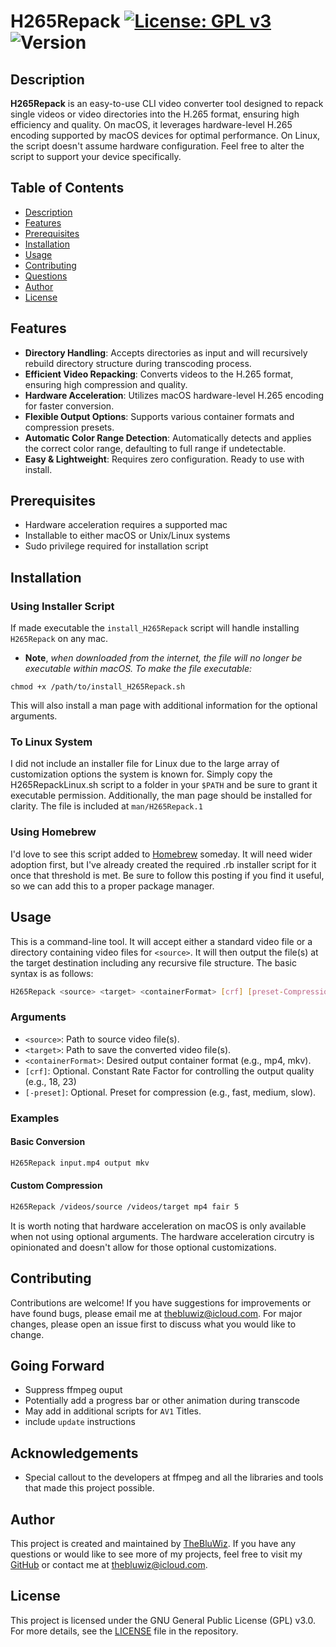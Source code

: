 # H265Repack [![License: GPL v3](https://img.shields.io/badge/License-GPLv3-blue.svg)](https://www.gnu.org/licenses/gpl-3.0) ![Version](https://img.shields.io/github/package-json/v/TheBluWiz/H265Repack?color=sucess)

## Description
**H265Repack** is an easy-to-use CLI video converter tool designed to repack single videos or video directories into the H.265 format, ensuring high efficiency and quality. On macOS, it leverages hardware-level H.265 encoding supported by macOS devices for optimal performance. On Linux, the script doesn't assume hardware configuration. Feel free to alter the script to support your device specifically.

## Table of Contents
- [Description](#description)
- [Features](#features)
- [Prerequisites](#prerequisites)
- [Installation](#installation)
- [Usage](#usage)
- [Contributing](#contributing)
- [Questions](#questions)
- [Author](#author)
- [License](#license)

## Features
- **Directory Handling**: Accepts directories as input and will recursively rebuild directory structure during transcoding process.
- **Efficient Video Repacking**: Converts videos to the H.265 format, ensuring high compression and quality.
- **Hardware Acceleration**: Utilizes macOS hardware-level H.265 encoding for faster conversion.
- **Flexible Output Options**: Supports various container formats and compression presets.
- **Automatic Color Range Detection**: Automatically detects and applies the correct color range, defaulting to full range if undetectable.
- **Easy & Lightweight**: Requires zero configuration. Ready to use with install. 

## Prerequisites
- Hardware acceleration requires a supported mac
- Installable to either macOS or Unix/Linux systems
- Sudo privilege required for installation script

## Installation
### Using Installer Script
If made executable the `install_H265Repack` script will handle installing `H265Repack` on any mac. 
- **Note**, *when downloaded from the internet, the file will no longer be executable within macOS. To make the file executable:*
```
chmod +x /path/to/install_H265Repack.sh
```
This will also install a man page with additional information for the optional arguments.
### To Linux System
I did not include an installer file for Linux due to the large array of customization options the system is known for. Simply copy the H265RepackLinux.sh script to a folder in your `$PATH` and be sure to grant it executable permission. Additionally, the man page should be installed for clarity. The file is included at `man/H265Repack.1`
### Using Homebrew
I'd love to see this script added to [Homebrew](brew.sh) someday. It will need wider adoption first, but I've already created the required .rb installer script for it once that threshold is met. Be sure to follow this posting if you find it useful, so we can add this to a proper package manager.
## Usage
This is a command-line tool. It will accept either a standard video file or a directory containing video files for `<source>`. It will then output the file(s) at the target destination including any recursive file structure. The basic syntax is as follows:
```sh
H265Repack <source> <target> <containerFormat> [crf] [preset-Compression] 
```
### Arguments
- `<source>`: Path to source video file(s).
- `<target>`: Path to save the converted video file(s).
- `<containerFormat>`: Desired output container format (e.g., mp4, mkv).
- `[crf]`: Optional. Constant Rate Factor for controlling the output quality (e.g., 18, 23)
- `[-preset]`: Optional. Preset for compression (e.g., fast, medium, slow).
### Examples
#### Basic Conversion
```sh
H265Repack input.mp4 output mkv
```
#### Custom Compression
```sh
H265Repack /videos/source /videos/target mp4 fair 5
```
It is worth noting that hardware acceleration on macOS is only available when not using optional arguments. The hardware acceleration circutry is opinionated and doesn't allow for those optional customizations. 
## Contributing
Contributions are welcome! If you have suggestions for improvements or have found bugs, please email me at <a href="mailto:thebluwiz@icloud.com?subject=H265Repack">thebluwiz@icloud.com</a>. For major changes, please open an issue first to discuss what you would like to change.
## Going Forward
- Suppress ffmpeg ouput
- Potentially add a progress bar or other animation during transcode
- May add in additional scripts for `AV1` Titles.
- include `update` instructions
## Acknowledgements
- Special callout to the developers at ffmpeg and all the libraries and tools that made this project possible.
## Author
This project is created and maintained by [TheBluWiz](https://github.com/TheBluWiz). If you have any questions or would like to see more of my projects, feel free to visit my [GitHub](https://github.com/TheBluWiz) or contact me at [thebluwiz@icloud.com](mailto:thebluwiz@icloud.com).
## License
This project is licensed under the GNU General Public License (GPL) v3.0. For more details, see the <a href="https://www.gnu.org/licenses/gpl-3.0.en.html">LICENSE</a> file in the repository.
